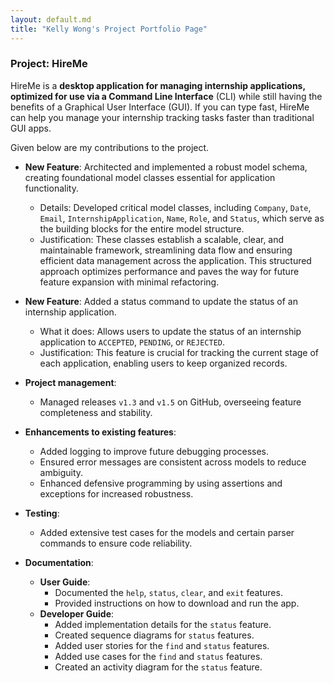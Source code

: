 ```yaml
---
layout: default.md
title: "Kelly Wong's Project Portfolio Page"
---
```


### Project: HireMe

HireMe is a **desktop application for managing internship applications, optimized for use via a Command Line Interface** (CLI) while still having the benefits of a Graphical User Interface (GUI). If you can type fast, HireMe can help you manage your internship tracking tasks faster than traditional GUI apps.

Given below are my contributions to the project.

* **New Feature**: Architected and implemented a robust model schema, creating foundational model classes essential for application functionality.
  * Details: Developed critical model classes, including `Company`, `Date`, `Email`, `InternshipApplication`, `Name`, `Role`, and `Status`, which serve as the building blocks for the entire model structure.
  * Justification: These classes establish a scalable, clear, and maintainable framework, streamlining data flow and ensuring efficient data management across the application. This structured approach optimizes performance and paves the way for future feature expansion with minimal refactoring.

* **New Feature**: Added a status command to update the status of an internship application.
  * What it does: Allows users to update the status of an internship application to `ACCEPTED`, `PENDING`, or `REJECTED`.
  * Justification: This feature is crucial for tracking the current stage of each application, enabling users to keep organized records.

* **Project management**:
  * Managed releases `v1.3` and `v1.5` on GitHub, overseeing feature completeness and stability.

* **Enhancements to existing features**:
  * Added logging to improve future debugging processes.
  * Ensured error messages are consistent across models to reduce ambiguity.
  * Enhanced defensive programming by using assertions and exceptions for increased robustness.

* **Testing**:
  * Added extensive test cases for the models and certain parser commands to ensure code reliability.

* **Documentation**:
  * **User Guide**:
    * Documented the `help`, `status`, `clear`, and `exit` features.
    * Provided instructions on how to download and run the app.
  * **Developer Guide**:
    * Added implementation details for the `status` feature.
    * Created sequence diagrams for `status` features.
    * Added user stories for the `find` and `status` features.
    * Added use cases for the `find` and `status` features.
    * Created an activity diagram for the `status` feature.